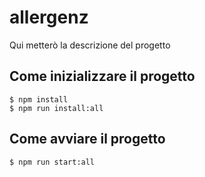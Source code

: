 # allergenz

Qui metterò la descrizione del progetto

## Come inizializzare il progetto

```
$ npm install
$ npm run install:all
```

## Come avviare il progetto

```
$ npm run start:all
```

